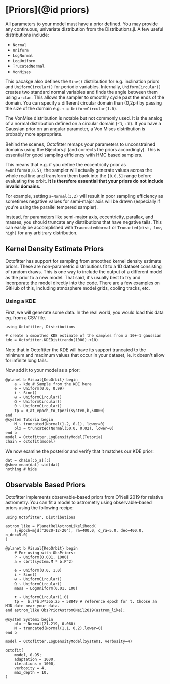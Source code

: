 # [Priors](@id priors)

All parameters to your model must have a prior defined.
You may provide any continuous, univariate distribution from the Distributions.jl.
A few useful distributions include:

* `Normal`
* `Uniform`
* `LogNormal`
* `LogUniform`
* `TrucatedNormal`
* `VonMises`

This pacakge also defines the `Sine()` distribution for e.g. inclination priors and `UniformCircular()` for periodic variables.
Internally, `UniformCircular()` creates two standard normal variables and finds the angle between them using `arctan`. This allows the sampler to smoothly cycle past the ends of the domain. You can specify a different circular domain than (0,2pi) by passing the size of the domain e.g. `τ = UniformCircular(1.0)`.

The VonMise distribution is notable but not commonly used. It is the analog of a normal distribution defined on a circular domain (-π, +π). If you have a Gaussian prior on an angular parameter, a Von Mises distribution is probably more appropriate.

Behind the scenes, Octofitter remaps your parameters to unconstrained domains using the Bijectors.jl (and corrects the priors accordingly). This is essential for good sampling efficiency with HMC based samplers.

This means that e.g. if you define the eccentricity prior as `e=Uniform(0,0.5)`, the sampler will actually generate values across the whole real line and transform them back into the `[0,0.5]` range before evaluating the orbit.
**It is therefore essential that your priors do not include invalid domains.**

For example, setting `a=Normal(3,2)` will result in poor sampling efficiency as sometimes negative values for semi-major axis will be drawn (especially if you're using the parallel tempered sampler).

Instead, for parameters like semi-major axis, eccentricity, parallax, and masses, you should truncate any distributions that have negative tails.
This can easily be accomplished with `TrauncatedNormal` or `Trunacted(dist, low, high)` for any arbitrary distribution.


## Kernel Density Estimate Priors

Octofitter has support for sampling from smoothed kernel density estimate priors. These are non-parametric distributions fit to a 1D dataset consisting of random draws. This is one way to include the output of a different model as the prior to a new model. That said, it's usually best to try and incorporate the model directly into the code. There are a few examples on GitHub of this, including atmosphere model grids, cooling tracks, etc.

### Using a KDE
First, we will generate some data. In the real world, you would load this data eg. from a CSV file.
```@example 1
using Octofitter, Distributions

# create a smoothed KDE estimate of the samples from a 10+-1 gaussian
kde = Octofitter.KDEDist(randn(1000).+10)
```

Note that in Octofitter the KDE will have its support truncated to the minimum and maximum values that occur in your dataset, ie. it doesn't allow for infinite long tails.

Now add it to your model as a prior:
```@example 1
@planet b Visual{KepOrbit} begin
    a ~ kde # Sample from the KDE here
    e ~ Uniform(0.0, 0.99)
    i ~ Sine()
    ω ~ UniformCircular()
    Ω ~ UniformCircular()
    θ ~ UniformCircular()
    tp = θ_at_epoch_to_tperi(system,b,50000)
end 
@system Tutoria begin 
    M ~ truncated(Normal(1.2, 0.1), lower=0)
    plx ~ truncated(Normal(50.0, 0.02), lower=0)
end b
model = Octofitter.LogDensityModel(Tutoria)
chain = octofit(model)
```

We now examine the posterior and verify that it matches our KDE prior:
```@example 1
dat = chain[:b_a][:]
@show mean(dat) std(dat)
nothing # hide
```

## Observable Based Priors

Octofitter implements observable-based priors from O'Neil 2019 for relative astrometry. You can fit a model to astrometry using observable-based priors using the following recipe:


```@example 1
using Octofitter, Distributions

astrom_like = PlanetRelAstromLikelihood(
    (;epoch=mjd("2020-12-20"), ra=400.0, σ_ra=5.0, dec=400.0, σ_dec=5.0)
)

@planet b Visual{KepOrbit} begin
    # For using with ObsPriors:
    P ~ Uniform(0.001, 1000)
    a = cbrt(system.M * b.P^2)

    e ~ Uniform(0.0, 1.0)
    i ~ Sine()
    ω ~ UniformCircular()
    Ω ~ UniformCircular()
    mass ~ LogUniform(0.01, 100)

    τ ~ UniformCircular(1.0)
    tp =  b.τ*b.P*365.25 + 58849 # reference epoch for τ. Choose an MJD date near your data.
end astrom_like ObsPriorAstromONeil2019(astrom_like);

@system System1 begin
    plx ~ Normal(21.219, 0.060)
	M ~ truncated(Normal(1.1, 0.2),lower=0)
end b

model = Octofitter.LogDensityModel(System1, verbosity=4)

```

```@example 1
octofit(
    model, 0.95;
    adaptation = 1000,
    iterations = 1000,
    verbosity = 4,
    max_depth = 10,
)
```